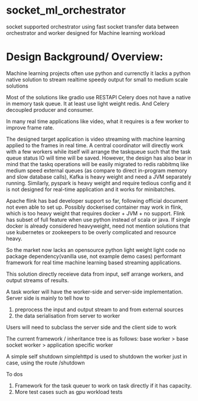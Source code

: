 # socket_ml_orchestrator
socket supported orchestrator using fast socket transfer data between orchestrator and worker designed for Machine learning workload

# Design Background/ Overview: 
Machine learning projects often use python and currenctly it lacks a python native solution to stream realtime speedy output for small to medium scale solutions

Most of the solutions like gradio use RESTAPI
Celery does not have a native in memory task queue. It at least use light weight redis.
And Celery decoupled producer and consumer.

In many real time applications like video, what it requires is a few worker to improve frame rate.

The designed target application is video streaming with machine learning applied to the frames in real time. A central coordinator will directly work with a few workers while itself will arrange the taskqueue
such that the task queue status IO will time will be saved. However, the design has also bear in mind that the taskq operations will be easily migrated to redis rabbitmq like medium speed external queues (as compare to direct in-program memory and slow database calls), Kafka is heavy weight and need a JVM separately running.
Similarly, pyspark is heavy weight and require tedious config and it is not designed for real-time application and it works for minibatches.

Apache flink has bad developer support so far, following official document not even able to set up. Possibly dockerised container may work in flink, which is too heavy weight that requires docker + JVM + no support. Flink has subset of full feature when use python instead of scala or java. If single docker is already considered heavyweight, need not mention solutions that use kubernetes or zookeepers to be overly complicated and resource heavy.

So the market now lacks an opensource python light weight light code no package dependency(vanilla use, not example demo cases) performant framework for real time machine learning based streaming applications.

This solution directly receieve data from input, self arrange workers, and output streams of results.


A task worker will have the worker-side and server-side implementation. Server side is mainly to tell how to 
 1. preprocess the input and output stream to and from external sources
 2. the data serialisation from server to worker

Users will need to subclass the server side and the client side to work

The current framework / inheritance tree is as follows:
 base worker > base socket worker > application specific worker

A simple self shutdown simplehttpd is used to shutdown the worker just in case, using the route /shutdown

To dos  
 1. Framework for the task queuer to work on task directly if it has capacity.
 2. More test cases such as gpu workload tests
